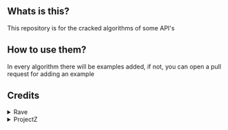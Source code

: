 ## Whats is this?
This repository is for the cracked algorithms of some API's

## How to use them?
In every algorithm there will be examples added, if not, you can open a pull request for adding an example

## Credits

<details><summary>Rave</summary>

- [Kyvio](https://github.com/kyvio) 
- [Bovonos](https://github.com/bovonos0)

</details>

<details><summary>ProjectZ</summary>

- [Kyvio](https://github.com/kyvio) 

</details>
